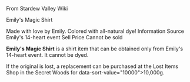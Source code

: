 From Stardew Valley Wiki

Emily's Magic Shirt

Made with love by Emily. Colored with all-natural dye! Information Source Emily's 14-heart event Sell Price Cannot be sold

**Emily's Magic Shirt** is a shirt item that can be obtained only from Emily's 14-heart event. It cannot be dyed.

If the original is lost, a replacement can be purchased at the Lost Items Shop in the Secret Woods for data-sort-value="10000"&gt;10,000g.